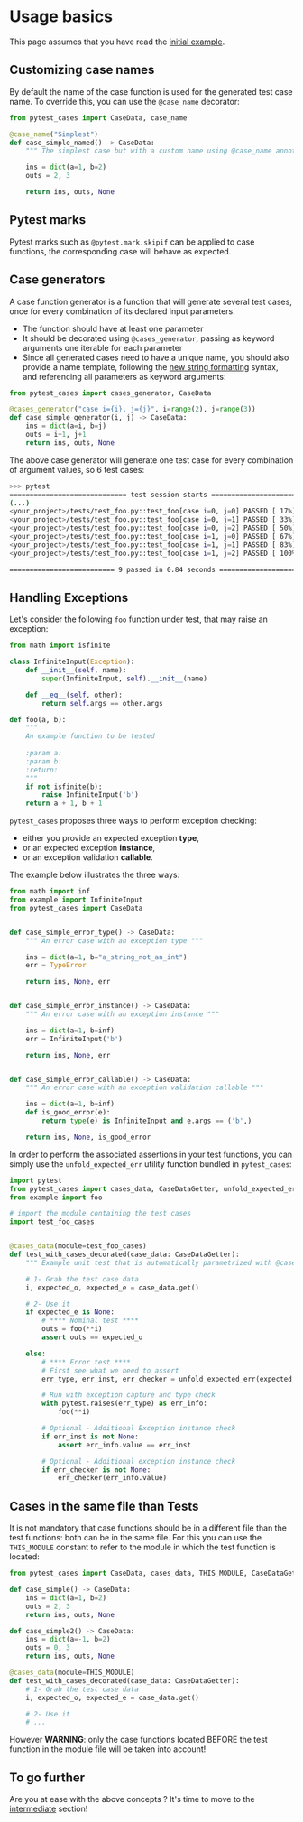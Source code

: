 # Usage basics

This page assumes that you have read the [initial example](../#usage).

## Customizing case names

By default the name of the case function is used for the generated test case name. To override this, you can use the `@case_name` decorator:

```python
from pytest_cases import CaseData, case_name

@case_name("Simplest")
def case_simple_named() -> CaseData:
    """ The simplest case but with a custom name using @case_name annotation """

    ins = dict(a=1, b=2)
    outs = 2, 3

    return ins, outs, None
```

## Pytest marks

Pytest marks such as `@pytest.mark.skipif` can be applied to case functions, the corresponding case will behave as expected.

## Case generators

A case function generator is a function that will generate several test cases, once for every combination of its declared input parameters. 
 
 - The function should have at least one parameter
 - It should be decorated using `@cases_generator`, passing as keyword arguments one iterable for each parameter
 - Since all generated cases need to have a unique name, you should also provide a name template, following the [new string formatting](https://docs.python.org/3.7/library/stdtypes.html#str.format) syntax, and referencing all parameters as keyword arguments:

```python
from pytest_cases import cases_generator, CaseData

@cases_generator("case i={i}, j={j}", i=range(2), j=range(3))
def case_simple_generator(i, j) -> CaseData:
    ins = dict(a=i, b=j)
    outs = i+1, j+1
    return ins, outs, None
```

The above case generator will generate one test case for every combination of argument values, so 6 test cases:

```bash
>>> pytest
============================= test session starts =============================
(...)
<your_project>/tests/test_foo.py::test_foo[case i=0, j=0] PASSED [ 17%]
<your_project>/tests/test_foo.py::test_foo[case i=0, j=1] PASSED [ 33%]
<your_project>/tests/test_foo.py::test_foo[case i=0, j=2] PASSED [ 50%]
<your_project>/tests/test_foo.py::test_foo[case i=1, j=0] PASSED [ 67%]
<your_project>/tests/test_foo.py::test_foo[case i=1, j=1] PASSED [ 83%]
<your_project>/tests/test_foo.py::test_foo[case i=1, j=2] PASSED [ 100%]

========================== 9 passed in 0.84 seconds ==========================
```

## Handling Exceptions

Let's consider the following `foo` function under test, that may raise an exception:

```python
from math import isfinite

class InfiniteInput(Exception):
    def __init__(self, name):
        super(InfiniteInput, self).__init__(name)

    def __eq__(self, other):
        return self.args == other.args

def foo(a, b):
    """
    An example function to be tested
    
    :param a:
    :param b:
    :return:
    """
    if not isfinite(b):
        raise InfiniteInput('b')
    return a + 1, b + 1
```

`pytest_cases` proposes three ways to perform exception checking: 

 - either you provide an expected exception **type**, 
 - or an expected exception **instance**, 
 - or an exception validation **callable**.

The example below illustrates the three ways:

```python
from math import inf
from example import InfiniteInput
from pytest_cases import CaseData


def case_simple_error_type() -> CaseData:
    """ An error case with an exception type """

    ins = dict(a=1, b="a_string_not_an_int")
    err = TypeError

    return ins, None, err


def case_simple_error_instance() -> CaseData:
    """ An error case with an exception instance """

    ins = dict(a=1, b=inf)
    err = InfiniteInput('b')

    return ins, None, err


def case_simple_error_callable() -> CaseData:
    """ An error case with an exception validation callable """

    ins = dict(a=1, b=inf)
    def is_good_error(e):
        return type(e) is InfiniteInput and e.args == ('b',)

    return ins, None, is_good_error
```

In order to perform the associated assertions in your test functions, you can simply use the `unfold_expected_err` utility function bundled in `pytest_cases`:

```python
import pytest
from pytest_cases import cases_data, CaseDataGetter, unfold_expected_err
from example import foo

# import the module containing the test cases
import test_foo_cases


@cases_data(module=test_foo_cases)
def test_with_cases_decorated(case_data: CaseDataGetter):
    """ Example unit test that is automatically parametrized with @cases_data """

    # 1- Grab the test case data
    i, expected_o, expected_e = case_data.get()

    # 2- Use it
    if expected_e is None:
        # **** Nominal test ****
        outs = foo(**i)
        assert outs == expected_o

    else:
        # **** Error test ****
        # First see what we need to assert
        err_type, err_inst, err_checker = unfold_expected_err(expected_e)

        # Run with exception capture and type check
        with pytest.raises(err_type) as err_info:
            foo(**i)

        # Optional - Additional Exception instance check
        if err_inst is not None:
            assert err_info.value == err_inst

        # Optional - Additional exception instance check
        if err_checker is not None:
            err_checker(err_info.value)
```

## Cases in the same file than Tests

It is not mandatory that case functions should be in a different file than the test functions: both can be in the same file. For this you can use the `THIS_MODULE` constant to refer to the module in which the test function is located:

```python
from pytest_cases import CaseData, cases_data, THIS_MODULE, CaseDataGetter

def case_simple() -> CaseData:
    ins = dict(a=1, b=2)
    outs = 2, 3
    return ins, outs, None

def case_simple2() -> CaseData:
    ins = dict(a=-1, b=2)
    outs = 0, 3
    return ins, outs, None

@cases_data(module=THIS_MODULE)
def test_with_cases_decorated(case_data: CaseDataGetter):
    # 1- Grab the test case data
    i, expected_o, expected_e = case_data.get()

    # 2- Use it
    # ...
```

However **WARNING**: only the case functions located BEFORE the test function in the module file will be taken into account!

## To go further

Are you at ease with the above concepts ? It's time to move to the [intermediate](./intermediate.md) section!
